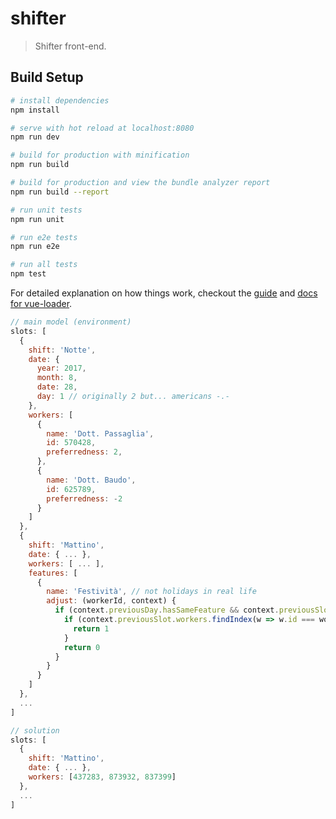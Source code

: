 # shifter

> Shifter front-end.

## Build Setup

``` bash
# install dependencies
npm install

# serve with hot reload at localhost:8080
npm run dev

# build for production with minification
npm run build

# build for production and view the bundle analyzer report
npm run build --report

# run unit tests
npm run unit

# run e2e tests
npm run e2e

# run all tests
npm test
```

For detailed explanation on how things work, checkout the [guide](http://vuejs-templates.github.io/webpack/) and [docs for vue-loader](http://vuejs.github.io/vue-loader).

``` javascript
// main model (environment)
slots: [
  {
    shift: 'Notte',
    date: {
      year: 2017,
      month: 8,
      date: 28,
      day: 1 // originally 2 but... americans -.-
    },
    workers: [
      {
        name: 'Dott. Passaglia',
        id: 570428,
        preferredness: 2,
      },
      {
        name: 'Dott. Baudo',
        id: 625789,
        preferredness: -2
      }
    ]
  },
  {
    shift: 'Mattino',
    date: { ... },
    workers: [ ... ],
    features: [
      {
        name: 'Festività', // not holidays in real life
        adjust: (workerId, context) {
          if (context.previousDay.hasSameFeature && context.previousSlot) {
            if (context.previousSlot.workers.findIndex(w => w.id === workerId) !== -1) {
              return 1
            }
            return 0
          }
        }
      }
    ]
  },
  ...
]

// solution
slots: [
  {
    shift: 'Mattino',
    date: { ... },
    workers: [437283, 873932, 837399]
  },
  ...
]
```
